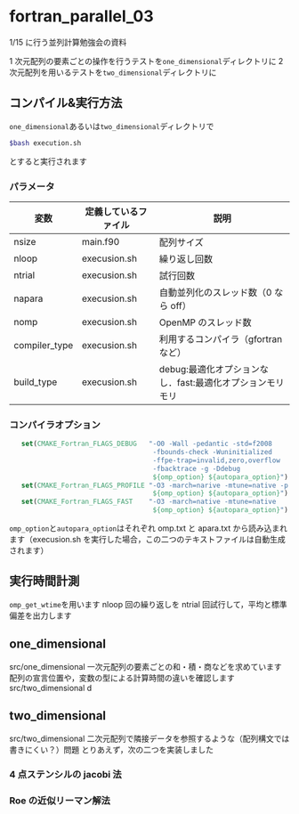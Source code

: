 # fortran_parallel_03

1/15 に行う並列計算勉強会の資料

1 次元配列の要素ごとの操作を行うテストを`one_dimensional`ディレクトリに
2 次元配列を用いるテストを`two_dimensional`ディレクトリに

## コンパイル&実行方法

`one_dimensional`あるいは`two_dimensional`ディレクトリで

```bash
$bash execution.sh
```

とすると実行されます

### パラメータ

| 変数          | 定義しているファイル | 説明                                                      |
| ------------- | -------------------- | --------------------------------------------------------- |
| nsize         | main.f90             | 配列サイズ                                                |
| nloop         | execusion.sh         | 繰り返し回数                                              |
| ntrial        | execusion.sh         | 試行回数                                                  |
| napara        | execusion.sh         | 自動並列化のスレッド数（0 なら off）                      |
| nomp          | execusion.sh         | OpenMP のスレッド数                                       |
| compiler_type | execusion.sh         | 利用するコンパイラ（gfortran など）                       |
| build_type    | execusion.sh         | debug:最適化オプションなし．fast:最適化オプションモリモリ |

### コンパイラオプション

```cmake
   set(CMAKE_Fortran_FLAGS_DEBUG   "-O0 -Wall -pedantic -std=f2008
                                    -fbounds-check -Wuninitialized
                                    -ffpe-trap=invalid,zero,overflow
                                    -fbacktrace -g -Ddebug
                                    ${omp_option} ${autopara_option}")
   set(CMAKE_Fortran_FLAGS_PROFILE "-O3 -march=narive -mtune=native -p
                                    ${omp_option} ${autopara_option}")
   set(CMAKE_Fortran_FLAGS_FAST    "-O3 -march=native -mtune=native
                                    ${omp_option} ${autopara_option}")
```

`omp_option`と`autopara_option`はそれぞれ omp.txt と apara.txt から読み込まれます（execusion.sh を実行した場合，この二つのテキストファイルは自動生成されます）

## 実行時間計測

`omp_get_wtime`を用います
nloop 回の繰り返しを ntrial 回試行して，平均と標準偏差を出力します

## one_dimensional

src/one_dimensional
一次元配列の要素ごとの和・積・商などを求めています
配列の宣言位置や，変数の型による計算時間の違いを確認します
src/two_dimensional
d

## two_dimensional

src/two_dimensional
二次元配列で隣接データを参照するような（配列構文では書きにくい？）問題
とりあえず，次の二つを実装しました

### 4 点ステンシルの jacobi 法

### Roe の近似リーマン解法
